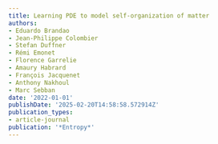 ```yaml
---
title: Learning PDE to model self-organization of matter
authors:
- Eduardo Brandao
- Jean-Philippe Colombier
- Stefan Duffner
- Rémi Emonet
- Florence Garrelie
- Amaury Habrard
- François Jacquenet
- Anthony Nakhoul
- Marc Sebban
date: '2022-01-01'
publishDate: '2025-02-20T14:58:58.572914Z'
publication_types:
- article-journal
publication: '*Entropy*'
---
```

